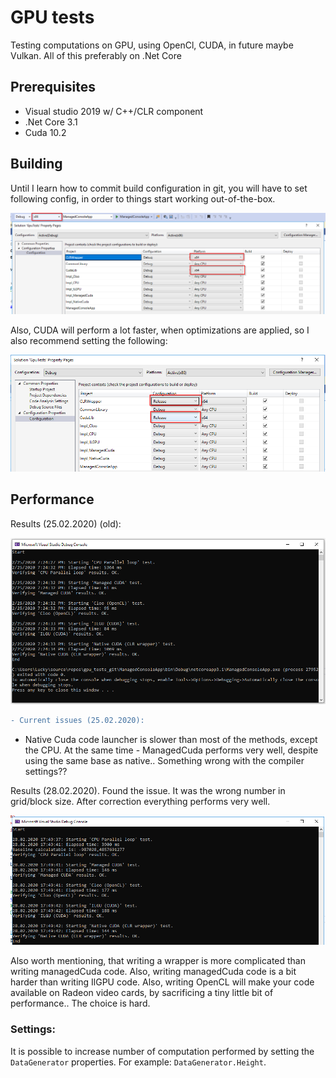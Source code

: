 # GPU tests

Testing computations on GPU, using OpenCl, CUDA, in future maybe Vulkan. All of this preferably on .Net Core

## Prerequisites

* Visual studio 2019 w/ C++/CLR component
* .Net Core 3.1
* Cuda 10.2

## Building

Until I learn how to commit build configuration in git, you will have to set following config, in order to things start working out-of-the-box.

![Image of build configuration](buildConfig.png)

Also, CUDA will perform a lot faster, when optimizations are applied, so I also recommend setting the following:

![Image of build configuration](buildConfig2.png)

## Performance

Results (25.02.2020) (old):

![Image of results](results.png)

```diff
- Current issues (25.02.2020):
```

* Native Cuda code launcher is slower than most of the methods, except the CPU. At the same time - ManagedCuda performs very well, despite using the same base as native.. Something wrong with the compiler settings??

Results (28.02.2020). Found the issue. It was the wrong number in grid/block size. After correction everything performs very well.

![Image of results](resultsNew.png)

Also worth mentioning, that writing a wrapper is more complicated than writing managedCuda code.
Also, writing managedCuda code is a bit harder than writing IlGPU code.
Also, writing OpenCL will make your code available on Radeon video cards, by sacrificing a tiny little bit of performance..
The choice is hard. 

### Settings:

It is possible to increase number of computation performed by setting the `DataGenerator` properties. For example: `DataGenerator.Height`.
